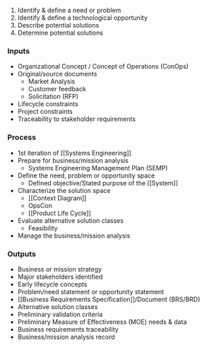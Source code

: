 1. Identify & define a need or problem
2. Identify & define a technological opportunity
3. Describe potential solutions
4. Determine potential solutions

### Inputs
- Organizational Concept / Concept of Operations (ConOps)
- Original/source documents
	- Market Analysis
	- Customer feedback
	- Solicitation (RFP)
- Lifecycle constraints
- Project constraints
- Traceability to stakeholder requirements

### Process
- 1st iteration of [[Systems Engineering]]
- Prepare for business/mission analysis 
	- Systems Engineering Management Plan (SEMP)
- Define the need, problem or opportunity space
	- Defined objective/Stated purpose of the [[System]]
- Characterize the solution space
	- [[Context Diagram]]
	- OpsCon
	- [[Product Life Cycle]]
- Evaluate alternative solution classes
	- Feasibility
- Manage the business/mission analysis

### Outputs
- Business or mission strategy
- Major stakeholders identified
- Early lifecycle concepts
- Problem/need statement or opportunity statement
- [[Business Requirements Specification]]/Document (BRS/BRD)
- Alternative solution classes
- Preliminary validation criteria
- Preliminary Measure of Effectiveness (MOE) needs & data
- Business requirements traceability
- Business/mission analysis record